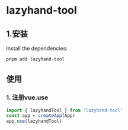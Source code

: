 # lazyhand-tool

## 1.安装

Install the dependencies:

```bash
pnpm add lazyhand-tool
```

## 使用

### 1. 注册vue.use

```ts
import { lazyhandTool } from 'lazyhand-tool'
const app = createApp(App)
app.use(lazyhandTool)
```

